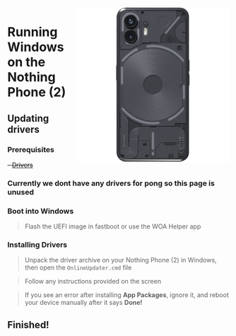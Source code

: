 <img align="right" src="https://github.com/govro150/woa-pong/blob/main/pong.png" width="350" alt="Windows 11 running on woa-pong">

# Running Windows on the Nothing Phone (2)

## Updating drivers

### Prerequisites
~~- [Drivers](https://github.com/n00b69/woa-pong/releases/tag/Drivers)~~

### Currently we dont have any drivers for pong so this page is unused 

### Boot into Windows
> Flash the UEFI image in fastboot or use the WOA Helper app

### Installing Drivers
> Unpack the driver archive on your Nothing Phone (2) in Windows, then open the `OnlineUpdater.cmd` file

> Follow any instructions provided on the screen

> If you see an error after installing **App Packages**, ignore it, and reboot your device manually after it says **Done!**

## Finished!










